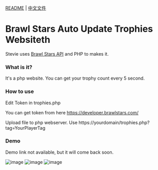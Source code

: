 [README](README.md) | [中文文件](README_zh.md)

# Brawl Stars Auto Update Trophies Websiteth

Stevie uses [Brawl Stars API](https://developer.brawlstars.com/) and PHP to makes it.

### What is it?

It's a php website.
You can get your trophy count every 5 second.

### How to use

Edit Token in trophies.php

You can get token from here https://developer.brawlstars.com/

Upload file to php webserver.
Use https://yourdomain/trophies.php?tag=YourPlayerTag

### Demo

Demo link not available, but it will come back soon.

![image](https://github.com/SteveYiGame/BrawlStars-Auto-Update-Trophies/blob/master/img/ScreenShot01.png)
![image](https://github.com/SteveYiGame/BrawlStars-Auto-Update-Trophies/blob/master/img/ScreenShot02.png)
![image](https://github.com/SteveYiGame/BrawlStars-Auto-Update-Trophies/blob/master/img/ScreenShot03.png)
